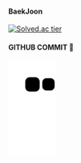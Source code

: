 <!--
**nohnoori/nohnoori** is a ✨ _special_ ✨ repository because its `README.md` (this file) appears on your GitHub profile.

Here are some ideas to get you started:

- 🔭 I’m currently working on ...
- 🌱 I’m currently learning ...
- 👯 I’m looking to collaborate on ...
- 🤔 I’m looking for help with ...
- 💬 Ask me about ...
- 📫 How to reach me: ...
- 😄 Pronouns: ...
- ⚡ Fun fact: ...
-->

#### BaekJoon
[![Solved.ac tier](http://mazassumnida.wtf/api/v2/generate_badge?boj=noori1050)](https://solved.ac/noori1050)

#### GITHUB COMMIT 🐍
![snake gif](https://github.com/nohnoori/nohnoori/blob/output/github-contribution-grid-snake.svg)
